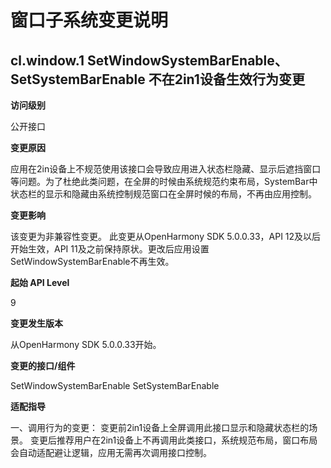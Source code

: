 # 窗口子系统变更说明

## cl.window.1 SetWindowSystemBarEnable、SetSystemBarEnable 不在2in1设备生效行为变更

**访问级别**

公开接口

**变更原因**

应用在2in设备上不规范使用该接口会导致应用进入状态栏隐藏、显示后遮挡窗口等问题。为了杜绝此类问题，在全屏的时候由系统规范约束布局，SystemBar中状态栏的显示和隐藏由系统控制规范窗口在全屏时候的布局，不再由应用控制。

**变更影响**

该变更为非兼容性变更。
此变更从OpenHarmony SDK 5.0.0.33，API 12及以后开始生效，API 11及之前保持原状。更改后应用设置SetWindowSystemBarEnable不再生效。

**起始 API Level**

9

**变更发生版本**

从OpenHarmony SDK 5.0.0.33开始。

**变更的接口/组件**

SetWindowSystemBarEnable
SetSystemBarEnable

**适配指导**

一、调用行为的变更：
变更前2in1设备上全屏调用此接口显示和隐藏状态栏的场景。
变更后推荐用户在2in1设备上不再调用此类接口，系统规范布局，窗口布局会自动适配避让逻辑，应用无需再次调用接口控制。
